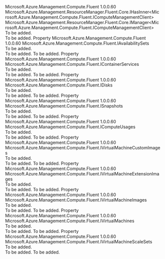 <Type Name="IComputeManager" FullName="Microsoft.Azure.Management.Compute.Fluent.IComputeManager">
  <TypeSignature Language="C#" Value="public interface IComputeManager : Microsoft.Azure.Management.ResourceManager.Fluent.Core.IHasInner&lt;Microsoft.Azure.Management.Compute.Fluent.IComputeManagementClient&gt;, Microsoft.Azure.Management.ResourceManager.Fluent.Core.IManager&lt;Microsoft.Azure.Management.Compute.Fluent.IComputeManagementClient&gt;" />
  <TypeSignature Language="ILAsm" Value=".class public interface auto ansi abstract IComputeManager implements class Microsoft.Azure.Management.ResourceManager.Fluent.Core.IHasInner`1&lt;class Microsoft.Azure.Management.Compute.Fluent.IComputeManagementClient&gt;, class Microsoft.Azure.Management.ResourceManager.Fluent.Core.IManager`1&lt;class Microsoft.Azure.Management.Compute.Fluent.IComputeManagementClient&gt;, class Microsoft.Azure.Management.ResourceManager.Fluent.Core.IManagerBase" />
  <TypeSignature Language="DocId" Value="T:Microsoft.Azure.Management.Compute.Fluent.IComputeManager" />
  <TypeSignature Language="VB.NET" Value="Public Interface IComputeManager&#xA;Implements IHasInner(Of IComputeManagementClient), IManager(Of IComputeManagementClient)" />
  <TypeSignature Language="F#" Value="type IComputeManager = interface&#xA;    interface IManager&lt;IComputeManagementClient&gt;&#xA;    interface IHasInner&lt;IComputeManagementClient&gt;&#xA;    interface IManagerBase" />
  <AssemblyInfo>
    <AssemblyName>Microsoft.Azure.Management.Compute.Fluent</AssemblyName>
    <AssemblyVersion>1.0.0.60</AssemblyVersion>
  </AssemblyInfo>
  <Interfaces>
    <Interface>
      <InterfaceName>Microsoft.Azure.Management.ResourceManager.Fluent.Core.IHasInner&lt;Microsoft.Azure.Management.Compute.Fluent.IComputeManagementClient&gt;</InterfaceName>
    </Interface>
    <Interface>
      <InterfaceName>Microsoft.Azure.Management.ResourceManager.Fluent.Core.IManager&lt;Microsoft.Azure.Management.Compute.Fluent.IComputeManagementClient&gt;</InterfaceName>
    </Interface>
  </Interfaces>
  <Docs>
    <summary>To be added.</summary>
    <remarks>To be added.</remarks>
  </Docs>
  <Members>
    <Member MemberName="AvailabilitySets">
      <MemberSignature Language="C#" Value="public Microsoft.Azure.Management.Compute.Fluent.IAvailabilitySets AvailabilitySets { get; }" />
      <MemberSignature Language="ILAsm" Value=".property instance class Microsoft.Azure.Management.Compute.Fluent.IAvailabilitySets AvailabilitySets" />
      <MemberSignature Language="DocId" Value="P:Microsoft.Azure.Management.Compute.Fluent.IComputeManager.AvailabilitySets" />
      <MemberSignature Language="VB.NET" Value="Public ReadOnly Property AvailabilitySets As IAvailabilitySets" />
      <MemberSignature Language="F#" Value="member this.AvailabilitySets : Microsoft.Azure.Management.Compute.Fluent.IAvailabilitySets" Usage="Microsoft.Azure.Management.Compute.Fluent.IComputeManager.AvailabilitySets" />
      <MemberType>Property</MemberType>
      <AssemblyInfo>
        <AssemblyName>Microsoft.Azure.Management.Compute.Fluent</AssemblyName>
        <AssemblyVersion>1.0.0.60</AssemblyVersion>
      </AssemblyInfo>
      <ReturnValue>
        <ReturnType>Microsoft.Azure.Management.Compute.Fluent.IAvailabilitySets</ReturnType>
      </ReturnValue>
      <Docs>
        <summary>To be added.</summary>
        <value>To be added.</value>
        <remarks>To be added.</remarks>
      </Docs>
    </Member>
    <Member MemberName="ContainerServices">
      <MemberSignature Language="C#" Value="public Microsoft.Azure.Management.Compute.Fluent.IContainerServices ContainerServices { get; }" />
      <MemberSignature Language="ILAsm" Value=".property instance class Microsoft.Azure.Management.Compute.Fluent.IContainerServices ContainerServices" />
      <MemberSignature Language="DocId" Value="P:Microsoft.Azure.Management.Compute.Fluent.IComputeManager.ContainerServices" />
      <MemberSignature Language="VB.NET" Value="Public ReadOnly Property ContainerServices As IContainerServices" />
      <MemberSignature Language="F#" Value="member this.ContainerServices : Microsoft.Azure.Management.Compute.Fluent.IContainerServices" Usage="Microsoft.Azure.Management.Compute.Fluent.IComputeManager.ContainerServices" />
      <MemberType>Property</MemberType>
      <AssemblyInfo>
        <AssemblyName>Microsoft.Azure.Management.Compute.Fluent</AssemblyName>
        <AssemblyVersion>1.0.0.60</AssemblyVersion>
      </AssemblyInfo>
      <ReturnValue>
        <ReturnType>Microsoft.Azure.Management.Compute.Fluent.IContainerServices</ReturnType>
      </ReturnValue>
      <Docs>
        <summary>To be added.</summary>
        <value>To be added.</value>
        <remarks>To be added.</remarks>
      </Docs>
    </Member>
    <Member MemberName="Disks">
      <MemberSignature Language="C#" Value="public Microsoft.Azure.Management.Compute.Fluent.IDisks Disks { get; }" />
      <MemberSignature Language="ILAsm" Value=".property instance class Microsoft.Azure.Management.Compute.Fluent.IDisks Disks" />
      <MemberSignature Language="DocId" Value="P:Microsoft.Azure.Management.Compute.Fluent.IComputeManager.Disks" />
      <MemberSignature Language="VB.NET" Value="Public ReadOnly Property Disks As IDisks" />
      <MemberSignature Language="F#" Value="member this.Disks : Microsoft.Azure.Management.Compute.Fluent.IDisks" Usage="Microsoft.Azure.Management.Compute.Fluent.IComputeManager.Disks" />
      <MemberType>Property</MemberType>
      <AssemblyInfo>
        <AssemblyName>Microsoft.Azure.Management.Compute.Fluent</AssemblyName>
        <AssemblyVersion>1.0.0.60</AssemblyVersion>
      </AssemblyInfo>
      <ReturnValue>
        <ReturnType>Microsoft.Azure.Management.Compute.Fluent.IDisks</ReturnType>
      </ReturnValue>
      <Docs>
        <summary>To be added.</summary>
        <value>To be added.</value>
        <remarks>To be added.</remarks>
      </Docs>
    </Member>
    <Member MemberName="Snapshots">
      <MemberSignature Language="C#" Value="public Microsoft.Azure.Management.Compute.Fluent.ISnapshots Snapshots { get; }" />
      <MemberSignature Language="ILAsm" Value=".property instance class Microsoft.Azure.Management.Compute.Fluent.ISnapshots Snapshots" />
      <MemberSignature Language="DocId" Value="P:Microsoft.Azure.Management.Compute.Fluent.IComputeManager.Snapshots" />
      <MemberSignature Language="VB.NET" Value="Public ReadOnly Property Snapshots As ISnapshots" />
      <MemberSignature Language="F#" Value="member this.Snapshots : Microsoft.Azure.Management.Compute.Fluent.ISnapshots" Usage="Microsoft.Azure.Management.Compute.Fluent.IComputeManager.Snapshots" />
      <MemberType>Property</MemberType>
      <AssemblyInfo>
        <AssemblyName>Microsoft.Azure.Management.Compute.Fluent</AssemblyName>
        <AssemblyVersion>1.0.0.60</AssemblyVersion>
      </AssemblyInfo>
      <ReturnValue>
        <ReturnType>Microsoft.Azure.Management.Compute.Fluent.ISnapshots</ReturnType>
      </ReturnValue>
      <Docs>
        <summary>To be added.</summary>
        <value>To be added.</value>
        <remarks>To be added.</remarks>
      </Docs>
    </Member>
    <Member MemberName="Usages">
      <MemberSignature Language="C#" Value="public Microsoft.Azure.Management.Compute.Fluent.IComputeUsages Usages { get; }" />
      <MemberSignature Language="ILAsm" Value=".property instance class Microsoft.Azure.Management.Compute.Fluent.IComputeUsages Usages" />
      <MemberSignature Language="DocId" Value="P:Microsoft.Azure.Management.Compute.Fluent.IComputeManager.Usages" />
      <MemberSignature Language="VB.NET" Value="Public ReadOnly Property Usages As IComputeUsages" />
      <MemberSignature Language="F#" Value="member this.Usages : Microsoft.Azure.Management.Compute.Fluent.IComputeUsages" Usage="Microsoft.Azure.Management.Compute.Fluent.IComputeManager.Usages" />
      <MemberType>Property</MemberType>
      <AssemblyInfo>
        <AssemblyName>Microsoft.Azure.Management.Compute.Fluent</AssemblyName>
        <AssemblyVersion>1.0.0.60</AssemblyVersion>
      </AssemblyInfo>
      <ReturnValue>
        <ReturnType>Microsoft.Azure.Management.Compute.Fluent.IComputeUsages</ReturnType>
      </ReturnValue>
      <Docs>
        <summary>To be added.</summary>
        <value>To be added.</value>
        <remarks>To be added.</remarks>
      </Docs>
    </Member>
    <Member MemberName="VirtualMachineCustomImages">
      <MemberSignature Language="C#" Value="public Microsoft.Azure.Management.Compute.Fluent.IVirtualMachineCustomImages VirtualMachineCustomImages { get; }" />
      <MemberSignature Language="ILAsm" Value=".property instance class Microsoft.Azure.Management.Compute.Fluent.IVirtualMachineCustomImages VirtualMachineCustomImages" />
      <MemberSignature Language="DocId" Value="P:Microsoft.Azure.Management.Compute.Fluent.IComputeManager.VirtualMachineCustomImages" />
      <MemberSignature Language="VB.NET" Value="Public ReadOnly Property VirtualMachineCustomImages As IVirtualMachineCustomImages" />
      <MemberSignature Language="F#" Value="member this.VirtualMachineCustomImages : Microsoft.Azure.Management.Compute.Fluent.IVirtualMachineCustomImages" Usage="Microsoft.Azure.Management.Compute.Fluent.IComputeManager.VirtualMachineCustomImages" />
      <MemberType>Property</MemberType>
      <AssemblyInfo>
        <AssemblyName>Microsoft.Azure.Management.Compute.Fluent</AssemblyName>
        <AssemblyVersion>1.0.0.60</AssemblyVersion>
      </AssemblyInfo>
      <ReturnValue>
        <ReturnType>Microsoft.Azure.Management.Compute.Fluent.IVirtualMachineCustomImages</ReturnType>
      </ReturnValue>
      <Docs>
        <summary>To be added.</summary>
        <value>To be added.</value>
        <remarks>To be added.</remarks>
      </Docs>
    </Member>
    <Member MemberName="VirtualMachineExtensionImages">
      <MemberSignature Language="C#" Value="public Microsoft.Azure.Management.Compute.Fluent.IVirtualMachineExtensionImages VirtualMachineExtensionImages { get; }" />
      <MemberSignature Language="ILAsm" Value=".property instance class Microsoft.Azure.Management.Compute.Fluent.IVirtualMachineExtensionImages VirtualMachineExtensionImages" />
      <MemberSignature Language="DocId" Value="P:Microsoft.Azure.Management.Compute.Fluent.IComputeManager.VirtualMachineExtensionImages" />
      <MemberSignature Language="VB.NET" Value="Public ReadOnly Property VirtualMachineExtensionImages As IVirtualMachineExtensionImages" />
      <MemberSignature Language="F#" Value="member this.VirtualMachineExtensionImages : Microsoft.Azure.Management.Compute.Fluent.IVirtualMachineExtensionImages" Usage="Microsoft.Azure.Management.Compute.Fluent.IComputeManager.VirtualMachineExtensionImages" />
      <MemberType>Property</MemberType>
      <AssemblyInfo>
        <AssemblyName>Microsoft.Azure.Management.Compute.Fluent</AssemblyName>
        <AssemblyVersion>1.0.0.60</AssemblyVersion>
      </AssemblyInfo>
      <ReturnValue>
        <ReturnType>Microsoft.Azure.Management.Compute.Fluent.IVirtualMachineExtensionImages</ReturnType>
      </ReturnValue>
      <Docs>
        <summary>To be added.</summary>
        <value>To be added.</value>
        <remarks>To be added.</remarks>
      </Docs>
    </Member>
    <Member MemberName="VirtualMachineImages">
      <MemberSignature Language="C#" Value="public Microsoft.Azure.Management.Compute.Fluent.IVirtualMachineImages VirtualMachineImages { get; }" />
      <MemberSignature Language="ILAsm" Value=".property instance class Microsoft.Azure.Management.Compute.Fluent.IVirtualMachineImages VirtualMachineImages" />
      <MemberSignature Language="DocId" Value="P:Microsoft.Azure.Management.Compute.Fluent.IComputeManager.VirtualMachineImages" />
      <MemberSignature Language="VB.NET" Value="Public ReadOnly Property VirtualMachineImages As IVirtualMachineImages" />
      <MemberSignature Language="F#" Value="member this.VirtualMachineImages : Microsoft.Azure.Management.Compute.Fluent.IVirtualMachineImages" Usage="Microsoft.Azure.Management.Compute.Fluent.IComputeManager.VirtualMachineImages" />
      <MemberType>Property</MemberType>
      <AssemblyInfo>
        <AssemblyName>Microsoft.Azure.Management.Compute.Fluent</AssemblyName>
        <AssemblyVersion>1.0.0.60</AssemblyVersion>
      </AssemblyInfo>
      <ReturnValue>
        <ReturnType>Microsoft.Azure.Management.Compute.Fluent.IVirtualMachineImages</ReturnType>
      </ReturnValue>
      <Docs>
        <summary>To be added.</summary>
        <value>To be added.</value>
        <remarks>To be added.</remarks>
      </Docs>
    </Member>
    <Member MemberName="VirtualMachines">
      <MemberSignature Language="C#" Value="public Microsoft.Azure.Management.Compute.Fluent.IVirtualMachines VirtualMachines { get; }" />
      <MemberSignature Language="ILAsm" Value=".property instance class Microsoft.Azure.Management.Compute.Fluent.IVirtualMachines VirtualMachines" />
      <MemberSignature Language="DocId" Value="P:Microsoft.Azure.Management.Compute.Fluent.IComputeManager.VirtualMachines" />
      <MemberSignature Language="VB.NET" Value="Public ReadOnly Property VirtualMachines As IVirtualMachines" />
      <MemberSignature Language="F#" Value="member this.VirtualMachines : Microsoft.Azure.Management.Compute.Fluent.IVirtualMachines" Usage="Microsoft.Azure.Management.Compute.Fluent.IComputeManager.VirtualMachines" />
      <MemberType>Property</MemberType>
      <AssemblyInfo>
        <AssemblyName>Microsoft.Azure.Management.Compute.Fluent</AssemblyName>
        <AssemblyVersion>1.0.0.60</AssemblyVersion>
      </AssemblyInfo>
      <ReturnValue>
        <ReturnType>Microsoft.Azure.Management.Compute.Fluent.IVirtualMachines</ReturnType>
      </ReturnValue>
      <Docs>
        <summary>To be added.</summary>
        <value>To be added.</value>
        <remarks>To be added.</remarks>
      </Docs>
    </Member>
    <Member MemberName="VirtualMachineScaleSets">
      <MemberSignature Language="C#" Value="public Microsoft.Azure.Management.Compute.Fluent.IVirtualMachineScaleSets VirtualMachineScaleSets { get; }" />
      <MemberSignature Language="ILAsm" Value=".property instance class Microsoft.Azure.Management.Compute.Fluent.IVirtualMachineScaleSets VirtualMachineScaleSets" />
      <MemberSignature Language="DocId" Value="P:Microsoft.Azure.Management.Compute.Fluent.IComputeManager.VirtualMachineScaleSets" />
      <MemberSignature Language="VB.NET" Value="Public ReadOnly Property VirtualMachineScaleSets As IVirtualMachineScaleSets" />
      <MemberSignature Language="F#" Value="member this.VirtualMachineScaleSets : Microsoft.Azure.Management.Compute.Fluent.IVirtualMachineScaleSets" Usage="Microsoft.Azure.Management.Compute.Fluent.IComputeManager.VirtualMachineScaleSets" />
      <MemberType>Property</MemberType>
      <AssemblyInfo>
        <AssemblyName>Microsoft.Azure.Management.Compute.Fluent</AssemblyName>
        <AssemblyVersion>1.0.0.60</AssemblyVersion>
      </AssemblyInfo>
      <ReturnValue>
        <ReturnType>Microsoft.Azure.Management.Compute.Fluent.IVirtualMachineScaleSets</ReturnType>
      </ReturnValue>
      <Docs>
        <summary>To be added.</summary>
        <value>To be added.</value>
        <remarks>To be added.</remarks>
      </Docs>
    </Member>
  </Members>
</Type>
